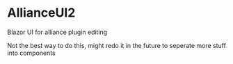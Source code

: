 # AllianceUI2
 
Blazor UI for alliance plugin editing 

Not the best way to do this, might redo it in the future to seperate more stuff into components 
